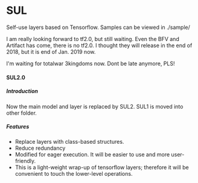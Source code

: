 # SUL
Self-use layers based on Tensorflow. Samples can be viewed in ./sample/

I am really looking forward to tf2.0, but still waiting. Even the BFV and Artifact has come, there is no tf2.0. I thought they will release in the end of 2018, but it is end of Jan. 2019 now.

I'm waiting for totalwar 3kingdoms now. Dont be late anymore, PLS!

#### SUL2.0
##### Introduction

Now the main model and layer is replaced by SUL2. SUL1 is moved into other folder. 

##### Features

- Replace layers with class-based structures.
- Reduce redundancy
- Modified for eager execution. It will be easier to use and more user-friendly.
- This is a light-weight wrap-up of tensorflow layers; therefore it will be convenient to touch the lower-level operations.
